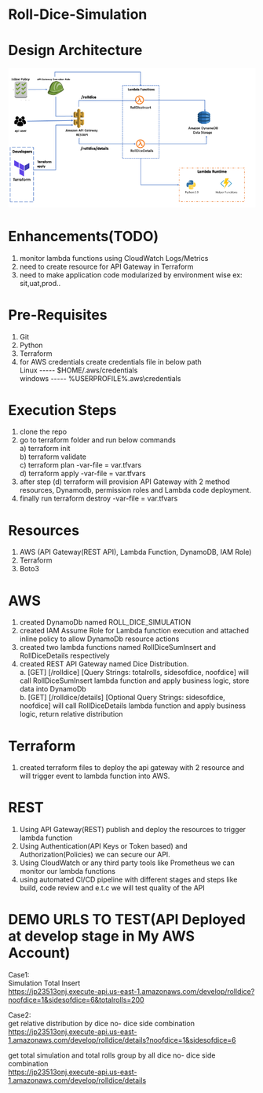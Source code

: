 # Roll-Dice-Simulation

# Design Architecture
![High Level Architecture Image](roll_dice_archirecture.png)

# Enhancements(TODO)
1. monitor lambda functions using CloudWatch Logs/Metrics
2. need to create resource for API Gateway in Terraform
3. need to make application code modularized by environment wise ex: sit,uat,prod..


# Pre-Requisites
1. Git
2. Python
3. Terraform
4. for AWS credentials create credentials file in below path  <br />
    Linux   ----- $HOME/.aws/credentials  <br />
    windows ----- %USERPROFILE%\.aws\credentials  <br />

# Execution Steps
1. clone the repo
2. go to terraform folder and run below commands <br />
     a) terraform init <br />
     b) terraform validate <br />
     c) terraform plan -var-file = var.tfvars   <br />
     d) terraform apply -var-file = var.tfvars  <br />
3. after step (d) terraform will provision API Gateway with 2 method resources, Dynamodb, permission roles and Lambda code deployment.
4. finally run terraform destroy -var-file = var.tfvars

# Resources
1. AWS (API Gateway(REST API), Lambda Function, DynamoDB, IAM Role)
2. Terraform
3. Boto3 

# AWS
1. created DynamoDb named ROLL_DICE_SIMULATION
2. created IAM Assume Role for Lambda function execution and attached inline policy to allow DynamoDb resource actions
3. created two lambda functions named RollDiceSumInsert and RollDiceDetails respectively
4. created REST API Gateway named Dice Distribution.  <br />
    a. [GET] [/rolldice] [Query Strings: totalrolls, sidesofdice, noofdice] will call RollDiceSumInsert lambda function
       and apply business logic, store data into DynamoDb  <br />
    b. [GET] [/rolldice/details] [Optional Query Strings: sidesofdice, noofdice] will call RollDiceDetails lambda function
       and apply business logic, return relative distribution  <br />

# Terraform
1. created terraform files to deploy the api gateway with 2 resource and will trigger event to lambda function into AWS.


# REST
1. Using API Gateway(REST) publish and deploy the resources to trigger lambda function
2. Using Authentication(API Keys or Token based) and Authorization(Policies) we can secure our API.
3. Using CloudWatch or any third party tools like Prometheus we can monitor our lambda functions
4. using automated CI/CD pipeline with different stages and steps like build, code review and e.t.c we will test quality of the API  

# DEMO URLS TO TEST(API Deployed at develop stage in My AWS Account)
 
 Case1:  <br />
 Simulation Total Insert <br />
 https://jp23513onj.execute-api.us-east-1.amazonaws.com/develop/rolldice?noofdice=1&sidesofdice=6&totalrolls=200 <br />
 
 Case2: <br />
 get relative distribution by dice no- dice side combination <br />
 https://jp23513onj.execute-api.us-east-1.amazonaws.com/develop/rolldice/details?noofdice=1&sidesofdice=6 <br />
 
 get total simulation and total rolls group by all dice no- dice side combination <br />
 https://jp23513onj.execute-api.us-east-1.amazonaws.com/develop/rolldice/details
 
 